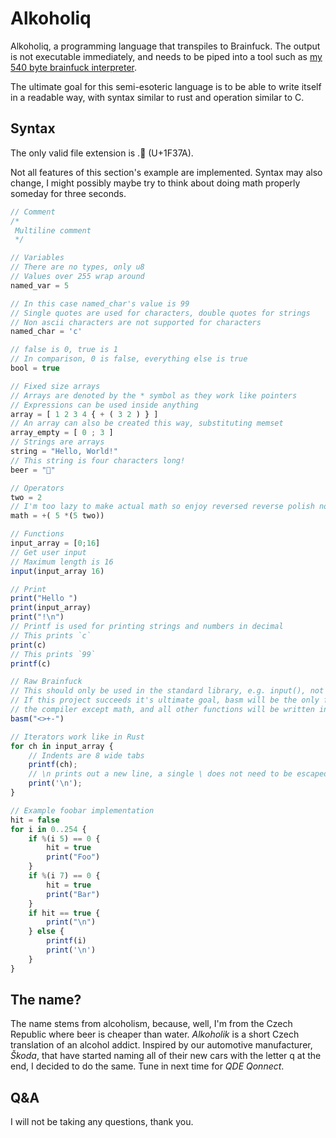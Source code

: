 # Alkoholiq

Alkoholiq, a programming language that transpiles to Brainfuck.
The output is not executable immediately, and needs to be piped into a tool such as [my 540 byte brainfuck interpreter](https://github.com/3top1a/sbfi-rs).

The ultimate goal for this semi-esoteric language is to be able to write itself in a readable way, with syntax similar
to rust and operation similar to C.

## Syntax

The only valid file extension is .🍺 (U+1F37A).

Not all features of this section's example are implemented.
Syntax may also change, I might possibly maybe try to think about doing math properly someday for three seconds.

```js
// Comment
/* 
 Multiline comment
 */

// Variables
// There are no types, only u8
// Values over 255 wrap around
named_var = 5

// In this case named_char's value is 99
// Single quotes are used for characters, double quotes for strings
// Non ascii characters are not supported for characters
named_char = 'c'

// false is 0, true is 1
// In comparison, 0 is false, everything else is true
bool = true

// Fixed size arrays
// Arrays are denoted by the * symbol as they work like pointers
// Expressions can be used inside anything
array = [ 1 2 3 4 { + ( 3 2 ) } ]
// An array can also be created this way, substituting memset
array_empty = [ 0 ; 3 ]
// Strings are arrays
string = "Hello, World!"
// This string is four characters long!
beer = "🍺"

// Operators
two = 2
// I'm too lazy to make actual math so enjoy reversed reverse polish notation
math = +( 5 *(5 two))

// Functions
input_array = [0;16]
// Get user input
// Maximum length is 16
input(input_array 16)

// Print
print("Hello ")
print(input_array)
print("!\n")
// Printf is used for printing strings and numbers in decimal
// This prints `c`
print(c)
// This prints `99`
printf(c)

// Raw Brainfuck
// This should only be used in the standard library, e.g. input(), not in user code
// If this project succeeds it's ultimate goal, basm will be the only function from
// the compiler except math, and all other functions will be written in alkoholiq
basm("<>+-")

// Iterators work like in Rust
for ch in input_array {
	// Indents are 8 wide tabs
	printf(ch);
    // \n prints out a new line, a single \ does not need to be escaped
	print('\n');
}

// Example foobar implementation
hit = false
for i in 0..254 {
	if %(i 5) == 0 {
		hit = true
		print("Foo")
	}
	if %(i 7) == 0 {
		hit = true
		print("Bar")
	}
	if hit == true {
		print("\n")
	} else {
		printf(i)
		print('\n')
	}
}

```

## The name?

The name stems from alcoholism, because, well, I'm from the Czech Republic where beer is cheaper than water.
*Alkoholik* is a short Czech translation of an alcohol addict.
Inspired by our automotive manufacturer, *Škoda*, that have started naming all of their new cars with the letter q at the end, I decided to do the same.
Tune in next time for *QDE Qonnect*.

## Q&A

I will not be taking any questions, thank you.
